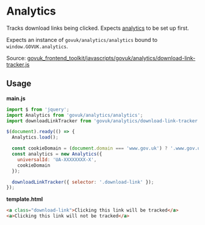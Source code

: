 # Analytics

Tracks download links being clicked. Expects [analytics](../analytics.md) to be
set up first.

Expects an instance of `govuk/analytics/analytics` bound to
`window.GOVUK.analytics`.

Source: [govuk_frontend_toolkit/javascripts/govuk/analytics/download-link-tracker.js](https://github.com/alphagov/govuk_frontend_toolkit/blob/master/javascripts/govuk/analytics/download-link-tracker.js)

## Usage

**main.js**

```javascript
import $ from 'jquery';
import Analytics from 'govuk/analytics/analytics';
import downloadLinkTracker from 'govuk/analytics/download-link-tracker';

$(document).ready(() => {
  Analytics.load();

  const cookieDomain = (document.domain === 'www.gov.uk') ? '.www.gov.uk' : document.domain;
  const analytics = new Analytics({
    universalId: 'UA-XXXXXXXX-X',
    cookieDomain
  });

  downloadLinkTracker({ selector: '.download-link' });
});
```

**template.html**

```html
<a class="download-link">Clicking this link will be tracked</a>
<a>Clicking this link will not be tracked</a>
```
